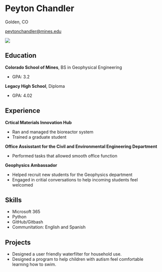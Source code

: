 # **Peyton Chandler**

Golden, CO

peytonchandler@mines.edu

<img src="Pictures - Shortcut.lnk" designprofilepic>

## **Education**
**Colorado School of Mines**, BS in Geophysical Engineering

- GPA: 3.2 

**Legacy High School**, Diploma

- GPA: 4.02

## **Experience**
**Crtical Materials Innovation Hub**
- Ran and managed the bioreactor system
- Trained a graduate student

**Office Assisstant for the Civil and Environmental Engineering Department**
- Performed tasks that allowed smooth office function

**Geophysics Ambassador**
- Helped recruit new students for the Geophysics department
- Engaged in critial conversations to help incoming students feel welcomed

## **Skills**
- Microsoft 365
- Python
- GitHub/Gitbash
- Communitation: English and Spanish

## **Projects**
- Designed a user friendly waterfilter for household use.
- Designed a program to help children with autism feel comfortable learning how to swim.

